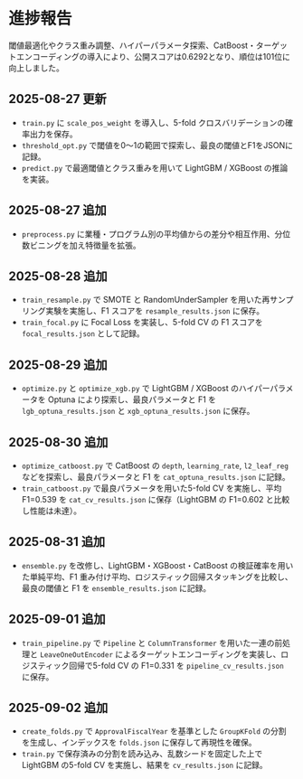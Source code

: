 # 進捗報告

閾値最適化やクラス重み調整、ハイパーパラメータ探索、CatBoost・ターゲットエンコーディングの導入により、公開スコアは0.6292となり、順位は101位に向上しました。

## 2025-08-27 更新

- `train.py` に `scale_pos_weight` を導入し、5-fold クロスバリデーションの確率出力を保存。
- `threshold_opt.py` で閾値を0〜1の範囲で探索し、最良の閾値とF1をJSONに記録。
- `predict.py` で最適閾値とクラス重みを用いて LightGBM / XGBoost の推論を実装。

## 2025-08-27 追加

- `preprocess.py` に業種・プログラム別の平均値からの差分や相互作用、分位数ビニングを加え特徴量を拡張。

## 2025-08-28 追加

- `train_resample.py` で SMOTE と RandomUnderSampler を用いた再サンプリング実験を実施し、F1 スコアを `resample_results.json` に保存。
- `train_focal.py` に Focal Loss を実装し、5-fold CV の F1 スコアを `focal_results.json` として記録。

## 2025-08-29 追加

- `optimize.py` と `optimize_xgb.py` で LightGBM / XGBoost のハイパーパラメータを Optuna により探索し、最良パラメータと F1 を `lgb_optuna_results.json` と `xgb_optuna_results.json` に保存。

## 2025-08-30 追加

- `optimize_catboost.py` で CatBoost の `depth`, `learning_rate`, `l2_leaf_reg` などを探索し、最良パラメータと F1 を `cat_optuna_results.json` に記録。
- `train_catboost.py` で最良パラメータを用いた5-fold CV を実施し、平均 F1=0.539 を `cat_cv_results.json` に保存（LightGBM の F1=0.602 と比較し性能は未達）。
## 2025-08-31 追加

- `ensemble.py` を改修し、LightGBM・XGBoost・CatBoost の検証確率を用いた単純平均、F1 重み付け平均、ロジスティック回帰スタッキングを比較し、最良の閾値と F1 を `ensemble_results.json` に記録。

## 2025-09-01 追加

- `train_pipeline.py` で `Pipeline` と `ColumnTransformer` を用いた一連の前処理と `LeaveOneOutEncoder` によるターゲットエンコーディングを実装し、ロジスティック回帰で5-fold CV の F1=0.331 を `pipeline_cv_results.json` に保存。

## 2025-09-02 追加

- `create_folds.py` で `ApprovalFiscalYear` を基準とした `GroupKFold` の分割を生成し、インデックスを `folds.json` に保存して再現性を確保。
- `train.py` で保存済みの分割を読み込み、乱数シードを固定した上で LightGBM の5-fold CV を実施し、結果を `cv_results.json` に記録。
